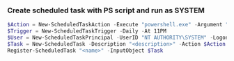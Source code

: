 ### Create scheduled task with PS script and run as SYSTEM

```powershell
$Action = New-ScheduledTaskAction -Execute "powershell.exe" -Argument "-ExecutionPolicy Bypass `"<script.ps1>`""
$Trigger = New-ScheduledTaskTrigger -Daily -At 11PM
$User = New-ScheduledTaskPrincipal -UserID "NT AUTHORITY\SYSTEM" -LogonType ServiceAccount
$Task = New-ScheduledTask -Description "<description>" -Action $Action -Principal $User -Trigger $Trigger
Register-ScheduledTask "<name>" -InputObject $Task
```